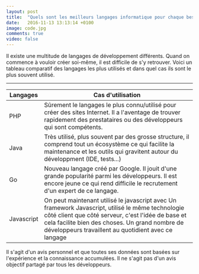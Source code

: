 ```yaml
---
layout: post
title:  "Quels sont les meilleurs langages informatique pour chaque besoin ?"
date:   2016-11-13 13:13:14 +0100
image: code.jpg
comments: true
video: false
---
```


Il existe une multitude de langages de développement différents. Quand on commence à vouloir créer soi-même, il est difficile de s'y retrouver. Voici un tableau comparatif des langages les plus utilisés et dans quel cas ils sont le plus souvent utilisé.

* * *

Langages | Cas d'utilisation
------------ | -------------
PHP | Sûrement le langages le plus connu/utilisé pour créer des sites Internet. Il a l'aventage de trouver rapidement des prestataires ou des développeurs qui sont compétents.
Java| Très utilisé, plus souvent par des grosse structure, il comprend tout un écosystème ce qui facilite la maintenance et les outils qui gravitent autour du développment (IDE, tests...)
Go | Nouveau langage créé par Google. Il jouit d'une grande popularité parmi les développeurs. Il est encore jeune ce qui rend difficile le recrutement d'un expert de ce langage.
Javascript | On peut maintenant utilisé le javascript avec  Un framework Javascript, utilisé le même technologie côté client que côté serveur, c'est l'idée de base et cela facilite bien des choses. Un grand nombre de développeurs travaillent au quotidient avec ce langage


Il s'agit d'un avis personnel et que toutes ses données sont basées sur l'expérience et la connaissance accumulées. Il ne s'agit pas d'un avis objectif partagé par tous les développeurs.